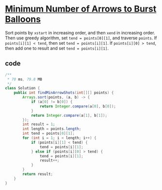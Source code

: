 # [Minimum Number of Arrows to Burst Balloons](https://leetcode.com/problems/minimum-number-of-arrows-to-burst-balloons/)

Sort points by `xstart` in increasing order, and then `xend` in increasing order. Then use greedy algorithm, set `tend = points[0][1]`, and traverse `points`. If `points[i][1] < tend`, then set `tend = points[i][1]`. If `points[i][0] > tend`, then add one to result and set `tend = points[i][1]`.

## code

```java
/**
 * 70 ms, 79.8 MB
 */
class Solution {
    public int findMinArrowShots(int[][] points) {
        Arrays.sort(points, (a, b) -> {
            if (a[0] != b[0]) {
                return Integer.compare(a[0], b[0]);
            }
            return Integer.compare(a[1], b[1]);
        });
        int result = 1;
        int length = points.length;
        int tend = points[0][1];
        for (int i = 1; i < length; i++) {
            if (points[i][1] < tend) {
                tend = points[i][1];
            } else if (points[i][0] > tend) {
                tend = points[i][1];
                result++;
            }
        }
        return result;
    }
}
```